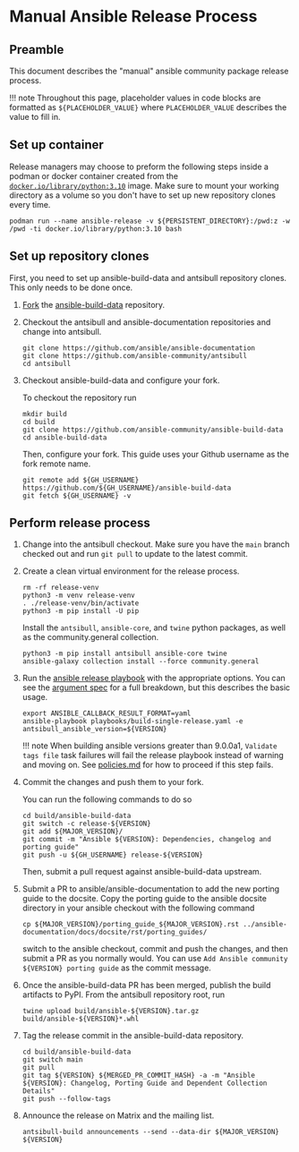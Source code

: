 # Manual Ansible Release Process

## Preamble

This document describes the "manual" ansible community package release process.

!!! note
    Throughout this page, placeholder values in code blocks are formatted as
    `${PLACEHOLDER_VALUE}` where `PLACEHOLDER_VALUE` describes the value to fill in.


## Set up container

Release managers may choose to preform the following steps inside a podman or
docker container created from the [`docker.io/library/python:3.10`][container]
image.
Make sure to mount your working directory as a volume so you don't have to set
up new repository clones every time.

```
podman run --name ansible-release -v ${PERSISTENT_DIRECTORY}:/pwd:z -w /pwd -ti docker.io/library/python:3.10 bash
```


## Set up repository clones

First, you need to set up ansible-build-data and antsibull repository clones.
This only needs to be done once.

1. [Fork][abd-fork] the [ansible-build-data] repository.

2. Checkout the antsibull and ansible-documentation repositories
   and change into antsibull.

    ```
    git clone https://github.com/ansible/ansible-documentation
    git clone https://github.com/ansible-community/antsibull
    cd antsibull
    ```

3. Checkout ansible-build-data and configure your fork.

    To checkout the repository run

    ```
    mkdir build
    cd build
    git clone https://github.com/ansible-community/ansible-build-data
    cd ansible-build-data
    ```

    Then, configure your fork.
    This guide uses your Github username as the fork remote name.

    ```
    git remote add ${GH_USERNAME} https://github.com/${GH_USERNAME}/ansible-build-data
    git fetch ${GH_USERNAME} -v
    ```

## Perform release process

1. Change into the antsibull checkout.
   Make sure you have the `main` branch checked out
   and run `git pull` to update to the latest commit.

2. Create a clean virtual environment for the release process.

    ```
    rm -rf release-venv
    python3 -m venv release-venv
    . ./release-venv/bin/activate
    python3 -m pip install -U pip
    ```

    Install the `antsibull`, `ansible-core`, and `twine` python packages,
    as well as the community.general collection.

    ```
    python3 -m pip install antsibull ansible-core twine
    ansible-galaxy collection install --force community.general
    ```

3. Run the [ansible release playbook][release-playbook]
   with the appropriate options.
   You can see the [argument spec][release-playbook-args]
   for a full breakdown, but this describes the basic usage.

    ```
    export ANSIBLE_CALLBACK_RESULT_FORMAT=yaml
    ansible-playbook playbooks/build-single-release.yaml -e antsibull_ansible_version=${VERSION}
    ```

    !!! note
        When building ansible versions greater than 9.0.0a1,
        `Validate tags file` task failures will fail the release playbook instead
        of warning and moving on.
        See [policies.md][tagging-enforcement] for how to proceed if this step fails.

4. Commit the changes and push them to your fork.

    You can run the following commands to do so

    ```
    cd build/ansible-build-data
    git switch -c release-${VERSION}
    git add ${MAJOR_VERSION}/
    git commit -m "Ansible ${VERSION}: Dependencies, changelog and porting guide"
    git push -u ${GH_USERNAME} release-${VERSION}
    ```

    Then, submit a pull request against ansible-build-data upstream.

5. Submit a PR to ansible/ansible-documentation to add the new porting guide to the docsite.
   Copy the porting guide to the ansible docsite directory
   in your ansible checkout with the following command

    ```
    cp ${MAJOR_VERSION}/porting_guide_${MAJOR_VERSION}.rst ../ansible-documentation/docs/docsite/rst/porting_guides/
    ```

    switch to the ansible checkout,
    commit and push the changes,
    and then submit a PR as you normally would.
    You can use `Add Ansible community ${VERSION} porting guide` as the commit message.

6. Once the ansible-build-data PR has been merged,
   publish the build artifacts to PyPI.
   From the antsibull repository root, run

    ```
    twine upload build/ansible-${VERSION}.tar.gz build/ansible-${VERSION}*.whl
    ```

7. Tag the release commit in the ansible-build-data repository.

    ```
    cd build/ansible-build-data
    git switch main
    git pull
    git tag ${VERSION} ${MERGED_PR_COMMIT_HASH} -a -m "Ansible ${VERSION}: Changelog, Porting Guide and Dependent Collection Details"
    git push --follow-tags
    ```

8. Announce the release on Matrix and the mailing list.

    ```
    antsibull-build announcements --send --data-dir ${MAJOR_VERSION} ${VERSION}
    ```

[container]: https://hub.docker.com/_/python
[abd-fork]: https://github.com/ansible-community/ansible-build-data/fork
[ansible-build-data]: https://github.com/ansible-community/ansible-build-data
[release-playbook]: https://github.com/ansible-community/antsibull/blob/main/playbooks/build-single-release.yaml
[release-playbook-args]: https://github.com/ansible-community/antsibull/blob/main/roles/build-release/meta/argument_specs.yml
[tagging-enforcement]: https://github.com/gotmax23/ansible-build-data/blob/docs/docs/policies.md#enforcement
